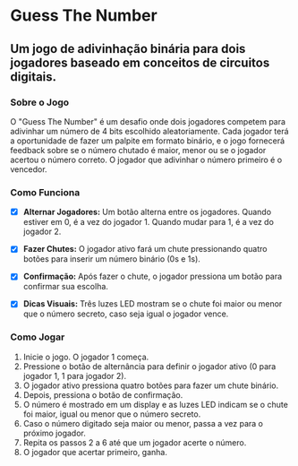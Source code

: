 
# Guess The Number

## Um jogo de adivinhação binária para dois jogadores baseado em conceitos de circuitos digitais.


### Sobre o Jogo

<p>O "Guess The Number" é um desafio onde dois jogadores competem para adivinhar um número de 4 bits escolhido aleatoriamente. Cada jogador terá a oportunidade de fazer um palpite em formato binário, e o jogo fornecerá feedback sobre se o número chutado é maior, menor ou se o jogador acertou o número correto. O jogador que adivinhar o número primeiro é o vencedor.</p>


### Como Funciona

- [x] **Alternar Jogadores:** Um botão alterna entre os jogadores. Quando estiver em 0, é a vez do jogador 1. Quando mudar para 1, é a vez do jogador 2.

- [x] **Fazer Chutes:** O jogador ativo fará um chute pressionando quatro botões para inserir um número binário (0s e 1s).

- [x] **Confirmação:** Após fazer o chute, o jogador pressiona um botão para confirmar sua escolha.

- [x] **Dicas Visuais:** Três luzes LED mostram se o chute foi maior ou menor que o número secreto, caso seja igual o jogador vence.


### Como Jogar

1. Inicie o jogo. O jogador 1 começa.
2. Pressione o botão de alternância para definir o jogador ativo (0 para jogador 1, 1 para jogador 2).
3. O jogador ativo pressiona quatro botões para fazer um chute binário.
4. Depois, pressiona o botão de confirmação.
5. O número é mostrado em um display e as luzes LED indicam se o chute foi maior, igual ou menor que o número secreto.
6. Caso o número digitado seja maior ou menor, passa a vez para o próximo jogador.
7. Repita os passos 2 a 6 até que um jogador acerte o número.
8. O jogador que acertar primeiro, ganha.
